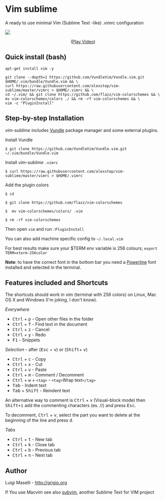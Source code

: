 # Vim sublime

A ready to use minimal Vim (Sublime Text -like) .vimrc configuration

![](vim-sublime.gif)

<p align="center">
	(<a href="https://github.com/alexstep/vim-sublime/raw/master/vim-sublime.gif">Play Video</a>)
</p>

## Quick install (bash)
```apt-get install vim -y```
```mkdir -p $HOME/.vim/bundle && \
git clone --depth=1 https://github.com/VundleVim/Vundle.vim.git $HOME/.vim/bundle/Vundle.vim && \
curl https://raw.githubusercontent.com/alexstep/vim-sublime/master/vimrc > $HOME/.vimrc && \
cd ~/.vim/ && git clone https://github.com/flazz/vim-colorschemes && \
mv vim-colorschemes/colors ./ && rm -rf vim-colorschemes && \
vim -c "PluginInstall"
```

## Step-by-step Installation

*vim-sublime* includes [Vundle](https://github.com/VundleVim/Vundle.vim) package manager and some external plugins.

Install Vundle

`$ git clone https://github.com/VundleVim/Vundle.vim.git ~/.vim/bundle/Vundle.vim`

Install *vim-sublime* `.vimrc`

`$ curl https://raw.githubusercontent.com/alexstep/vim-sublime/master/vimrc > $HOME/.vimrc`

Add the plugin colors

`$ cd`

`$ git clone https://github.com/flazz/vim-colorschemes`

`$  mv vim-colorschemes/colors/ .vim`

`$ rm -rf vim-colorschemes`

Then open `vim` and run
`:PluginInstall`

You can also add machine specific config to `~/.local.vim`

For best results make sure your $TERM env variable is 256 colours; `export TERM=xterm-256color`

**Note**: to have the correct font in the bottom bar you need a [Powerline](https://github.com/Lokaltog/powerline-fonts) font installed and selected in the terminal.

## Features included and Shortcuts

The shortcuts should work in vim (terminal with 256 colors) on Linux, Mac OS X and Windows (I'm joking, I don't know).

*Everywhere*

- <kbd>Ctrl</kbd> + <kbd>p</kbd> - Open other files in the folder
- <kbd>Ctrl</kbd> + <kbd>f</kbd> - Find text in the document
- <kbd>Ctrl</kbd> + <kbd>z</kbd> - Cancel
- <kbd>Ctrl</kbd> + <kbd>y</kbd> - Redo
- <kbd>F1</kbd>					 - Snippets

*Selection* - after (<kbd>Esc</kbd> + <kbd>v</kbd>) or (<kbd>Shift</kbd>+ <kbd>v</kbd>)

- <kbd>Ctrl</kbd> + <kbd>c</kbd> 		   - Copy
- <kbd>Ctrl</kbd> + <kbd>x</kbd> 		   - Cut
- <kbd>Ctrl</kbd> + <kbd>v</kbd> 		   - Paste
- <kbd>Ctrl</kbd> + <kbd>m</kbd> 		   - Comment / Decomment
- <kbd>Ctrl</kbd> + <kbd>w</kbd> + `<tag>` - `<tag>`Wrap text`</tag>`
- <kbd>Tab</kbd> 						   - Indent text
- <kbd>Tab</kbd> + <kbd>Shift</kbd> 	   - Reindent text

An alternative way to comment is <kbd>Ctrl</kbd> + <kbd>v</kbd> (Visual-block mode)
then <kbd>Shift+i</kbd> add the commenting characters (es. //) and press <kbd>Esc</kbd>.

To decomment, <kbd>Ctrl</kbd> + <kbd>v</kbd>, select the part you want to delete at the beginning
of the line and press <kbd>d</kbd>.

*Tabs*

- <kbd>Ctrl</kbd> + <kbd>t</kbd> - New tab
- <kbd>Ctrl</kbd> + <kbd>k</kbd> - Close tab
- <kbd>Ctrl</kbd> + <kbd>b</kbd> - Previous tab
- <kbd>Ctrl</kbd> + <kbd>n</kbd> - Next tab

## Author

Luigi Maselli - http://grigio.org

If You use Macvim see also [subvim](https://github.com/fatih/subvim), another Sublime Text for VIM project

